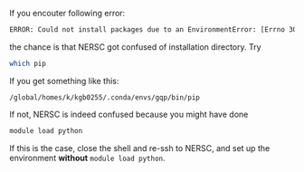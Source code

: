 If you encouter following error:
```bash
ERROR: Could not install packages due to an EnvironmentError: [Errno 30] Read-only file system: '/global/common/cori_cle7/software/python/3.7-anaconda-2019.10/lib/python3.7/site-packages/corner-2.0.1.dist-info'
```
the chance is that NERSC got confused of installation directory. Try
```bash
which pip
```
If you get something like this:
```
/global/homes/k/kgb0255/.conda/envs/gqp/bin/pip
```
If not, NERSC is indeed confused because you might have done
```bash
module load python
```

If this is the case, close the shell and re-ssh to NERSC, and set up the environment **without** ```module load python```.
